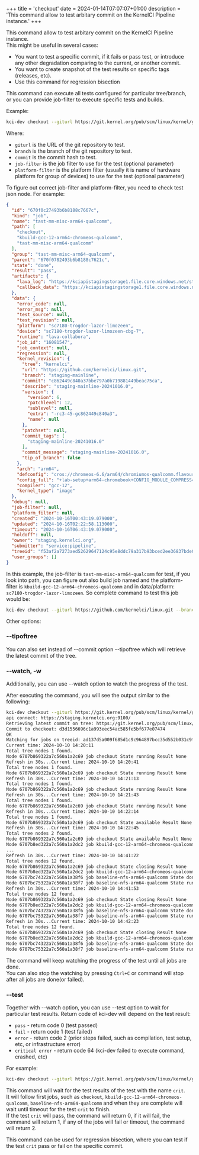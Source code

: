 +++
title = 'checkout'
date = 2024-01-14T07:07:07+01:00
description = 'This command allow to test arbitary commit on the KernelCI Pipeline instance.'
+++

This command allow to test arbitary commit on the KernelCI Pipeline instance.  
This might be useful in several cases:
- You want to test a specific commit, if it fails or pass test, or introduce any other degradation comparing to the current, or another commit.
- You want to create snapshot of the test results on specific tags (releases, etc).
- Use this command for regression bisection

This command can execute all tests configured for particular tree/branch, or you can provide job-filter to execute specific tests and builds.

Example:
```sh
kci-dev checkout --giturl https://git.kernel.org/pub/scm/linux/kernel/git/torvalds/linux.git --branch master --commit f06021a18fcf8d8a1e79c5e0a8ec4eb2b038e153 --job-filter "kbuild-gcc-12-x86"
```

Where:
- `giturl` is the URL of the git repository to test.
- `branch` is the branch of the git repository to test.
- `commit` is the commit hash to test.
- `job-filter` is the job filter to use for the test (optional parameter)
- `platform-filter` is the platform filter (usually it is name of hardware platform for group of devices) to use for the test (optional parameter)

To figure out correct job-filter and platform-filter, you need to check test json node. For example:
```json
{
  "id": "670f0c27493b6b8188c7667c",
  "kind": "job",
  "name": "tast-mm-misc-arm64-qualcomm",
  "path": [
    "checkout",
    "kbuild-gcc-12-arm64-chromeos-qualcomm",
    "tast-mm-misc-arm64-qualcomm"
  ],
  "group": "tast-mm-misc-arm64-qualcomm",
  "parent": "670f0782493b6b8188c7621c",
  "state": "done",
  "result": "pass",
  "artifacts": {
    "lava_log": "https://kciapistagingstorage1.file.core.windows.net/staging/tast-mm-misc-arm64-qualcomm-670f0c27493b6b8188c7667c/log.txt.gz?sv=2022-11-02&ss=f&srt=sco&sp=r&se=2024-10-17T19:19:12Z&st=2023-10-17T11:19:12Z&spr=https&sig=sLmFlvZHXRrZsSGubsDUIvTiv%2BtzgDq6vALfkrtWnv8%3D",
    "callback_data": "https://kciapistagingstorage1.file.core.windows.net/staging/tast-mm-misc-arm64-qualcomm-670f0c27493b6b8188c7667c/lava_callback.json.gz?sv=2022-11-02&ss=f&srt=sco&sp=r&se=2024-10-17T19:19:12Z&st=2023-10-17T11:19:12Z&spr=https&sig=sLmFlvZHXRrZsSGubsDUIvTiv%2BtzgDq6vALfkrtWnv8%3D"
  },
  "data": {
    "error_code": null,
    "error_msg": null,
    "test_source": null,
    "test_revision": null,
    "platform": "sc7180-trogdor-lazor-limozeen",
    "device": "sc7180-trogdor-lazor-limozeen-cbg-7",
    "runtime": "lava-collabora",
    "job_id": "16081547",
    "job_context": null,
    "regression": null,
    "kernel_revision": {
      "tree": "kernelci",
      "url": "https://github.com/kernelci/linux.git",
      "branch": "staging-mainline",
      "commit": "c862449c840a37bbe797a0b719881449beac75ca",
      "describe": "staging-mainline-20241016.0",
      "version": {
        "version": 6,
        "patchlevel": 12,
        "sublevel": null,
        "extra": "-rc3-45-gc862449c840a3",
        "name": null
      },
      "patchset": null,
      "commit_tags": [
        "staging-mainline-20241016.0"
      ],
      "commit_message": "staging-mainline-20241016.0",
      "tip_of_branch": false
    },
    "arch": "arm64",
    "defconfig": "cros://chromeos-6.6/arm64/chromiumos-qualcomm.flavour.config",
    "config_full": "+lab-setup+arm64-chromebook+CONFIG_MODULE_COMPRESS=n+CONFIG_MODULE_COMPRESS_NONE=y",
    "compiler": "gcc-12",
    "kernel_type": "image"
  },
  "debug": null,
  "job-filter": null,
  "platform_filter": null,
  "created": "2024-10-16T00:43:19.079000",
  "updated": "2024-10-16T02:22:58.113000",
  "timeout": "2024-10-16T06:43:19.079000",
  "holdoff": null,
  "owner": "staging.kernelci.org",
  "submitter": "service:pipeline",
  "treeid": "f53af2a7273aed52629647124c95e8ddc79a317b93bced2ee36837bde03d88af",
  "user_groups": []
}
```

In this example, the job-filter is `tast-mm-misc-arm64-qualcomm` for test, if you look into path, you can figure out also build job named and the platform-filter is `kbuild-gcc-12-arm64-chromeos-qualcomm` and in data/platform: `sc7180-trogdor-lazor-limozeen`. So complete command to test this job would be:
```sh
kci-dev checkout --giturl https://github.com/kernelci/linux.git --branch staging-mainline --commit c862449c840a37bbe797a0b719881449beac75ca --job-filter tast-mm-misc-arm64-qualcomm --job-filter kbuild-gcc-12-arm64-chromeos-qualcomm --platform-filter sc7180-trogdor-lazor-limozeen
```

Other options:

### --tipoftree

You can also set instead of --commit option --tipoftree which will retrieve the latest commit of the tree.

### --watch, -w

Additionally, you can use --watch option to watch the progress of the test.

After executing the command, you will see the output similar to the following:
```sh
kci-dev checkout --giturl https://git.kernel.org/pub/scm/linux/kernel/git/torvalds/linux.git --branch master --tipoftree --job-filter baseline-nfs-arm64-qualcomm --job-filter kbuild-gcc-12-arm64-chromeos-qualcomm --watch
api connect: https://staging.kernelci.org:9100/
Retrieving latest commit on tree: https://git.kernel.org/pub/scm/linux/kernel/git/torvalds/linux.git branch: master
Commit to checkout: d3d1556696c1a993eec54ac585fe5bf677e07474
OK
Watching for jobs on treeid: ad137d5a009f685d1c9c964897bcc35d552b031c9f542b433908fa1368b95465
Current time: 2024-10-10 14:20:11
Total tree nodes 1 found.
Node 6707b869322a7c560a1a2c69 job checkout State running Result None
Refresh in 30s...Current time: 2024-10-10 14:20:41
Total tree nodes 1 found.
Node 6707b869322a7c560a1a2c69 job checkout State running Result None
Refresh in 30s...Current time: 2024-10-10 14:21:13
Total tree nodes 1 found.
Node 6707b869322a7c560a1a2c69 job checkout State running Result None
Refresh in 30s...Current time: 2024-10-10 14:21:43
Total tree nodes 1 found.
Node 6707b869322a7c560a1a2c69 job checkout State running Result None
Refresh in 30s...Current time: 2024-10-10 14:22:14
Total tree nodes 1 found.
Node 6707b869322a7c560a1a2c69 job checkout State available Result None
Refresh in 30s...Current time: 2024-10-10 14:22:45
Total tree nodes 2 found.
Node 6707b869322a7c560a1a2c69 job checkout State available Result None
Node 6707b8ed322a7c560a1a2dc2 job kbuild-gcc-12-arm64-chromeos-qualcomm State running Result None
...
Refresh in 30s...Current time: 2024-10-10 14:41:22
Total tree nodes 12 found.
Node 6707b869322a7c560a1a2c69 job checkout State closing Result None
Node 6707b8ed322a7c560a1a2dc2 job kbuild-gcc-12-arm64-chromeos-qualcomm State done Result pass
Node 6707bc74322a7c560a1a38f6 job baseline-nfs-arm64-qualcomm State done Result pass
Node 6707bc75322a7c560a1a38f7 job baseline-nfs-arm64-qualcomm State running Result None
Refresh in 30s...Current time: 2024-10-10 14:41:53
Total tree nodes 12 found.
Node 6707b869322a7c560a1a2c69 job checkout State closing Result None
Node 6707b8ed322a7c560a1a2dc2 job kbuild-gcc-12-arm64-chromeos-qualcomm State done Result pass
Node 6707bc74322a7c560a1a38f6 job baseline-nfs-arm64-qualcomm State done Result pass
Node 6707bc75322a7c560a1a38f7 job baseline-nfs-arm64-qualcomm State running Result None
Refresh in 30s...Current time: 2024-10-10 14:42:23
Total tree nodes 12 found.
Node 6707b869322a7c560a1a2c69 job checkout State closing Result None
Node 6707b8ed322a7c560a1a2dc2 job kbuild-gcc-12-arm64-chromeos-qualcomm State done Result pass
Node 6707bc74322a7c560a1a38f6 job baseline-nfs-arm64-qualcomm State done Result pass
Node 6707bc75322a7c560a1a38f7 job baseline-nfs-arm64-qualcomm State running Result None
```

The command will keep watching the progress of the test until all jobs are done.  
You can also stop the watching by pressing `Ctrl+C` or command will stop after all jobs are done(or failed).

### --test

Together with --watch option, you can use --test option to wait for particular test results. Return code of kci-dev will depend on the test result:

- `pass` - return code 0 (test passed)
- `fail` - return code 1 (test failed)
- `error` - return code 2 (prior steps failed, such as compilation, test setup, etc, or infrastructure error)
- `critical error` - return code 64 (kci-dev failed to execute command, crashed, etc)

For example:
```sh
kci-dev checkout --giturl https://git.kernel.org/pub/scm/linux/kernel/git/torvalds/linux.git --branch master --tipoftree --job-filter baseline-nfs-arm64-qualcomm --job-filter kbuild-gcc-12-arm64-chromeos-qualcomm --platform-filter sc7180-trogdor-kingoftown --watch --test crit
```

This command will wait for the test results of the test with the name `crit`.  
It will follow first jobs, such as `checkout`, `kbuild-gcc-12-arm64-chromeos-qualcomm`, `baseline-nfs-arm64-qualcomm` and when they are complete will wait until timeout for the test `crit` to finish.  
If the test `crit` will pass, the command will return 0, if it will fail, the command will return 1, if any of the jobs will fail or timeout, the command will return 2.  

This command can be used for regression bisection, where you can test if the test `crit` pass or fail on the specific commit.
